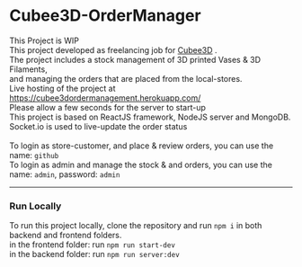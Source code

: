 # Cubee3D-OrderManager

This Project is WIP <br />
This project developed as freelancing job for [Cubee3D](https://cubee3d.com) . <br />
The project includes a stock management of 3D printed Vases & 3D Filaments, <br/> and managing the orders that are placed from the local-stores.
<br />
Live hosting of the project at https://cubee3dordermanagement.herokuapp.com/ <br />
Please allow a few seconds for the server to start-up
<br />
This project is based on ReactJS framework, NodeJS server and MongoDB.<br />
Socket.io is used to live-update the order status <br />
<br/>
To login as store-customer, and place & review orders, you can use the name: `github` <br />
To login as admin and manage the stock & and orders, you can use the name: `admin`, password: `admin` <br />

---
### Run Locally



To run this project locally, clone the repository and run `npm i` in both backend and frontend folders.
<br />
in the frontend folder: run `npm run start-dev`
<br />
in the backend folder: run `npm run server:dev`
<br />
